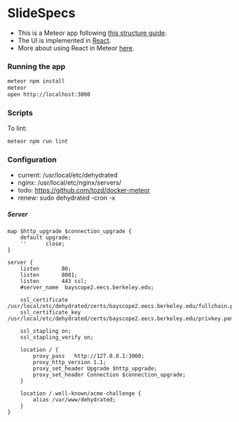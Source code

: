 # SlideSpecs

- This is a Meteor app following [this structure guide](http://guide.meteor.com/structure.html).
- The UI is implemented in [React](https://facebook.github.io/react/index.html).
- More about using React in Meteor [here](http://guide.meteor.com/v1.3/react.html).

### Running the app

```bash
meteor npm install
meteor
open http://localhost:3000
```

### Scripts

To lint:

```bash
meteor npm run lint
```

### Configuration

- current: /usr/local/etc/dehydrated
- nginx: /usr/local/etc/nginx/servers/
- todo: https://github.com/tozd/docker-meteor
- renew: sudo dehydrated -cron -x

##### Server

```
map $http_upgrade $connection_upgrade {
    default upgrade;
    ''      close;
}

server {
    listen       80;
    listen       8081;
    listen       443 ssl;
    #server_name  bayscope2.eecs.berkeley.edu;

    ssl_certificate /usr/local/etc/dehydrated/certs/bayscope2.eecs.berkeley.edu/fullchain.pem;
    ssl_certificate_key  /usr/local/etc/dehydrated/certs/bayscope2.eecs.berkeley.edu/privkey.pem;

    ssl_stapling on;
    ssl_stapling_verify on;

    location / {
        proxy_pass   http://127.0.0.1:3000;
        proxy_http_version 1.1;
        proxy_set_header Upgrade $http_upgrade;
        proxy_set_header Connection $connection_upgrade;
    }

    location /.well-known/acme-challenge {
        alias /var/www/dehydrated;
    }
}
```

